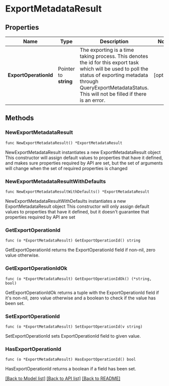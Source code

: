 # ExportMetadataResult

## Properties

Name | Type | Description | Notes
------------ | ------------- | ------------- | -------------
**ExportOperationId** | Pointer to **string** | The exporting is a time taking process. This denotes the id for this export task which will be used to poll the status of exporting metadata through QueryExportMetadataStatus. This will not be filled if there is an error. | [optional] 

## Methods

### NewExportMetadataResult

`func NewExportMetadataResult() *ExportMetadataResult`

NewExportMetadataResult instantiates a new ExportMetadataResult object
This constructor will assign default values to properties that have it defined,
and makes sure properties required by API are set, but the set of arguments
will change when the set of required properties is changed

### NewExportMetadataResultWithDefaults

`func NewExportMetadataResultWithDefaults() *ExportMetadataResult`

NewExportMetadataResultWithDefaults instantiates a new ExportMetadataResult object
This constructor will only assign default values to properties that have it defined,
but it doesn't guarantee that properties required by API are set

### GetExportOperationId

`func (o *ExportMetadataResult) GetExportOperationId() string`

GetExportOperationId returns the ExportOperationId field if non-nil, zero value otherwise.

### GetExportOperationIdOk

`func (o *ExportMetadataResult) GetExportOperationIdOk() (*string, bool)`

GetExportOperationIdOk returns a tuple with the ExportOperationId field if it's non-nil, zero value otherwise
and a boolean to check if the value has been set.

### SetExportOperationId

`func (o *ExportMetadataResult) SetExportOperationId(v string)`

SetExportOperationId sets ExportOperationId field to given value.

### HasExportOperationId

`func (o *ExportMetadataResult) HasExportOperationId() bool`

HasExportOperationId returns a boolean if a field has been set.


[[Back to Model list]](../README.md#documentation-for-models) [[Back to API list]](../README.md#documentation-for-api-endpoints) [[Back to README]](../README.md)


